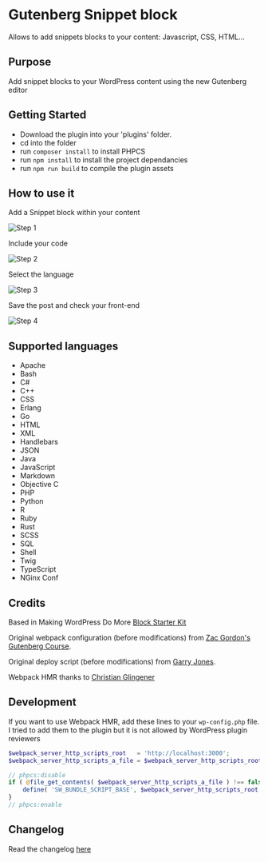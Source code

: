 # Gutenberg Snippet block
Allows to add snippets blocks to your content: Javascript, CSS, HTML...

## Purpose
Add snippet blocks to your WordPress content using the new Gutenberg editor

## Getting Started

- Download the plugin into your 'plugins' folder.
- cd into the folder
- run `composer install` to install PHPCS
- run `npm install` to install the project dependancies
- run `npm run build` to compile the plugin assets

## How to use it
Add a Snippet block within your content

![Step 1](./docs/step1.png)

Include your code

![Step 2](./docs/step2.png)

Select the language

![Step 3](./docs/step3.png)

Save the post and check your front-end

![Step 4](./docs/step4.png)

## Supported languages

- Apache
- Bash
- C#
- C++
- CSS
- Erlang
- Go
- HTML
- XML
- Handlebars
- JSON
- Java
- JavaScript
- Markdown
- Objective C
- PHP
- Python
- R
- Ruby
- Rust
- SCSS
- SQL
- Shell
- Twig
- TypeScript
- NGinx Conf


## Credits

Based in Making WordPress Do More [Block Starter Kit](https://github.com/mkdo/block-starter-kit)

Original webpack configuration (before modifications) from [Zac Gordon's Gutenberg Course](https://github.com/zgordon/gutenberg-course).

Original deploy script (before modifications) from [Garry Jones](https://github.com/GaryJones/wordpress-plugin-git-flow-svn-deploy).

Webpack HMR thanks to [Christian Glingener](https://github.com/CGlingener)

## Development

If you want to use Webpack HMR, add these lines to your `wp-config.php` file. I tried to add them to the plugin but it is not allowed by WordPress plugin reviewers

```php
$webpack_server_http_scripts_root   = 'http://localhost:3000';
$webpack_server_http_scripts_a_file = $webpack_server_http_scripts_root . '/blocks.js';

// phpcs:disable
if ( @file_get_contents( $webpack_server_http_scripts_a_file ) !== false ) {
	define( 'SW_BUNDLE_SCRIPT_BASE', $webpack_server_http_scripts_root );
}
// phpcs:enable
```

## Changelog

Read the changelog [here](CHANGELOG.md)

